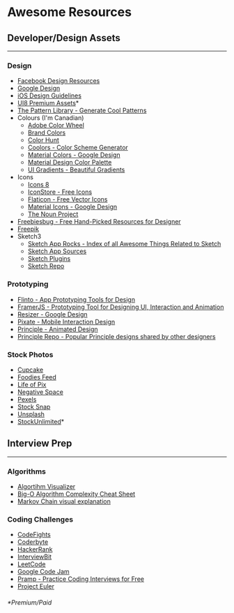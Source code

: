 # Awesome Resources

## Developer/Design Assets
---
### Design
* [Facebook Design Resources](http://facebook.github.io/design/index.html)
* [Google Design](https://design.google.com/)
* [iOS Design Guidelines](http://iosdesign.ivomynttinen.com/)
* [UI8 Premium Assets](https://ui8.net/)*
* [The Pattern Library - Generate Cool Patterns](http://thepatternlibrary.com/)
* Colours (I'm Canadian)
	* [Adobe Color Wheel](https://color.adobe.com/create/color-wheel/)
	* [Brand Colors](http://brandcolors.net/)
	* [Color Hunt](http://colorhunt.co/)
	* [Coolors - Color Scheme Generator](https://coolors.co/)
	* [Material Colors - Google Design](https://www.google.com/design/spec/style/color.html#)
	* [Material Design Color Palette](https://www.materialpalette.com/)
	* [UI Gradients - Beautiful Gradients](http://uigradients.com/)
* Icons
	* [Icons 8](https://icons8.com/)
	* [IconStore - Free Icons](https://iconstore.co/)
	* [Flaticon - Free Vector Icons](http://www.flaticon.com/)
	* [Material Icons - Google Design](https://design.google.com/icons/)
	* [The Noun Project](https://thenounproject.com/)
* [Freebiesbug - Free Hand-Picked Resources for Designer](http://freebiesbug.com/)
* [Freepik](http://www.freepik.com)
* Sketch3
	* [Sketch App Rocks - Index of all Awesome Things Related to Sketch](http://sketchapp.rocks/)
	* [Sketch App Sources](http://www.sketchappsources.com/)
	* [Sketch Plugins](http://awesome-sket.ch/)
	* [Sketch Repo](https://sketchrepo.com/)

### Prototyping
* [Flinto - App Prototyping Tools for Design](https://www.flinto.com/)
* [FramerJS - Prototyping Tool for Designing UI, Interaction and Animation](http://framerjs.com/)
* [Resizer - Google Design](http://design.google.com/resizer/)
* [Pixate - Mobile Interaction Design](http://www.pixate.com/)
* [Principle - Animated Design](http://principleformac.com/)
* [Principle Repo - Popular Principle designs shared by other designers](http://principlerepo.com/)

### Stock Photos
* [Cupcake](http://cupcake.nilssonlee.se/)
* [Foodies Feed](https://foodiesfeed.com/)
* [Life of Pix](http://www.lifeofpix.com) 
* [Negative Space](http://negativespace.co/)
* [Pexels](https://www.pexels.com/)
* [Stock Snap](https://stocksnap.io/)
* [Unsplash](https://unsplash.com/)
* [StockUnlimited](http://www.stockunlimited.com/)*

## Interview Prep
---
### Algorithms
* [Algortihm Visualizer](http://jasonpark.me/AlgorithmVisualizer/)
* [Big-O Algorithm Complexity Cheat Sheet](http://bigocheatsheet.com/)
* [Markov Chain visual explanation](http://setosa.io/ev/markov-chains/)

### Coding Challenges
* [CodeFights](https://codefights.com/)
* [Coderbyte](http://coderbyte.com/)
* [HackerRank](https://www.hackerrank.com/domains)
* [InterviewBit](http://www.interviewbit.com/)
* [LeetCode](https://leetcode.com/)
* [Google Code Jam](https://code.google.com/codejam/contests.html)
* [Pramp - Practice Coding Interviews for Free](https://www.pramp.com/)
* [Project Euler](https://projecteuler.net/archives)

###### \*Premium/Paid